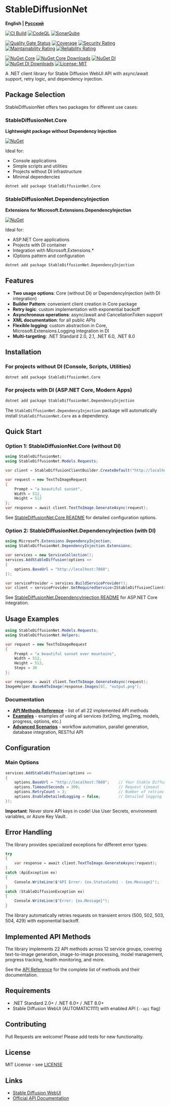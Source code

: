 # StableDiffusionNet

**English | [Русский](README.ru.md)**

[![CI Build](https://github.com/mrleo1nid/StableDiffusionNet/actions/workflows/ci.yml/badge.svg)](https://github.com/mrleo1nid/StableDiffusionNet/actions/workflows/ci.yml)
[![CodeQL](https://github.com/mrleo1nid/StableDiffusionNet/actions/workflows/codeql.yml/badge.svg)](https://github.com/mrleo1nid/StableDiffusionNet/actions/workflows/codeql.yml)
[![SonarQube](https://github.com/mrleo1nid/StableDiffusionNet/actions/workflows/sonarqube.yml/badge.svg)](https://github.com/mrleo1nid/StableDiffusionNet/actions/workflows/sonarqube.yml)

[![Quality Gate Status](https://sonarcloud.io/api/project_badges/measure?project=mrleo1nid_StableDiffusionNet&metric=alert_status)](https://sonarcloud.io/summary/new_code?id=mrleo1nid_StableDiffusionNet)
[![Coverage](https://sonarcloud.io/api/project_badges/measure?project=mrleo1nid_StableDiffusionNet&metric=coverage)](https://sonarcloud.io/summary/new_code?id=mrleo1nid_StableDiffusionNet)
[![Security Rating](https://sonarcloud.io/api/project_badges/measure?project=mrleo1nid_StableDiffusionNet&metric=security_rating)](https://sonarcloud.io/summary/new_code?id=mrleo1nid_StableDiffusionNet)
[![Maintainability Rating](https://sonarcloud.io/api/project_badges/measure?project=mrleo1nid_StableDiffusionNet&metric=sqale_rating)](https://sonarcloud.io/summary/new_code?id=mrleo1nid_StableDiffusionNet)
[![Reliability Rating](https://sonarcloud.io/api/project_badges/measure?project=mrleo1nid_StableDiffusionNet&metric=reliability_rating)](https://sonarcloud.io/summary/new_code?id=mrleo1nid_StableDiffusionNet)

[![NuGet Core](https://img.shields.io/nuget/v/StableDiffusionNet.Core.svg?label=Core)](https://www.nuget.org/packages/StableDiffusionNet.Core/)
[![NuGet Core Downloads](https://img.shields.io/nuget/dt/StableDiffusionNet.Core.svg?label=Core%20Downloads)](https://www.nuget.org/packages/StableDiffusionNet.Core/)
[![NuGet DI](https://img.shields.io/nuget/v/StableDiffusionNet.DependencyInjection.svg?label=DI)](https://www.nuget.org/packages/StableDiffusionNet.DependencyInjection/)
[![NuGet DI Downloads](https://img.shields.io/nuget/dt/StableDiffusionNet.DependencyInjection.svg?label=DI%20Downloads)](https://www.nuget.org/packages/StableDiffusionNet.DependencyInjection/)
[![License: MIT](https://img.shields.io/badge/License-MIT-yellow.svg)](https://opensource.org/licenses/MIT)

A .NET client library for Stable Diffusion WebUI API with async/await support, retry logic, and dependency injection.

## Package Selection

StableDiffusionNet offers two packages for different use cases:

### StableDiffusionNet.Core
**Lightweight package without Dependency Injection**

[![NuGet](https://img.shields.io/nuget/v/StableDiffusionNet.Core.svg)](https://www.nuget.org/packages/StableDiffusionNet.Core/)

Ideal for:
- Console applications
- Simple scripts and utilities
- Projects without DI infrastructure
- Minimal dependencies

```bash
dotnet add package StableDiffusionNet.Core
```

### StableDiffusionNet.DependencyInjection
**Extensions for Microsoft.Extensions.DependencyInjection**

[![NuGet](https://img.shields.io/nuget/v/StableDiffusionNet.DependencyInjection.svg)](https://www.nuget.org/packages/StableDiffusionNet.DependencyInjection/)

Ideal for:
- ASP.NET Core applications
- Projects with DI container
- Integration with Microsoft.Extensions.*
- IOptions pattern and configuration

```bash
dotnet add package StableDiffusionNet.DependencyInjection
```

## Features

- **Two usage options**: Core (without DI) or DependencyInjection (with DI integration)
- **Builder Pattern**: convenient client creation in Core package
- **Retry logic**: custom implementation with exponential backoff
- **Asynchronous operations**: async/await and CancellationToken support
- **XML documentation**: for all public APIs
- **Flexible logging**: custom abstraction in Core, Microsoft.Extensions.Logging integration in DI
- **Multi-targeting**: .NET Standard 2.0, 2.1, .NET 6.0, .NET 8.0

## Installation

### For projects without DI (Console, Scripts, Utilities)

```bash
dotnet add package StableDiffusionNet.Core
```

### For projects with DI (ASP.NET Core, Modern Apps)

```bash
dotnet add package StableDiffusionNet.DependencyInjection
```

The `StableDiffusionNet.DependencyInjection` package will automatically install `StableDiffusionNet.Core` as a dependency.

## Quick Start

### Option 1: StableDiffusionNet.Core (without DI)

```csharp
using StableDiffusionNet;
using StableDiffusionNet.Models.Requests;

var client = StableDiffusionClientBuilder.CreateDefault("http://localhost:7860");

var request = new TextToImageRequest
{
    Prompt = "a beautiful sunset",
    Width = 512,
    Height = 512
};
var response = await client.TextToImage.GenerateAsync(request);
```

See [StableDiffusionNet.Core README](StableDiffusionNet.Core/README.md) for detailed configuration options.

### Option 2: StableDiffusionNet.DependencyInjection (with DI)

```csharp
using Microsoft.Extensions.DependencyInjection;
using StableDiffusionNet.DependencyInjection.Extensions;

var services = new ServiceCollection();
services.AddStableDiffusion(options =>
{
    options.BaseUrl = "http://localhost:7860";
});

var serviceProvider = services.BuildServiceProvider();
var client = serviceProvider.GetRequiredService<IStableDiffusionClient>();
```

See [StableDiffusionNet.DependencyInjection README](StableDiffusionNet.DependencyInjection/README.md) for ASP.NET Core integration.

## Usage Examples

```csharp
using StableDiffusionNet.Models.Requests;
using StableDiffusionNet.Helpers;

var request = new TextToImageRequest
{
    Prompt = "a beautiful sunset over mountains",
    Width = 512,
    Height = 512,
    Steps = 30
};

var response = await client.TextToImage.GenerateAsync(request);
ImageHelper.Base64ToImage(response.Images[0], "output.png");
```

### Documentation

- **[API Methods Reference](docs/API_REFERENCE.md)** - list of all 22 implemented API methods
- **[Examples](docs/EXAMPLES.md)** - examples of using all services (txt2img, img2img, models, progress, options, etc.)
- **[Advanced Scenarios](docs/ADVANCED.md)** - workflow automation, parallel generation, database integration, RESTful API

## Configuration

### Main Options

```csharp
services.AddStableDiffusion(options =>
{
    options.BaseUrl = "http://localhost:7860";    // Your Stable Diffusion WebUI URL
    options.TimeoutSeconds = 300;                 // Request timeout
    options.RetryCount = 3;                       // Number of retries on error
    options.EnableDetailedLogging = false;        // Detailed logging
});
```

**Important**: Never store API keys in code! Use User Secrets, environment variables, or Azure Key Vault.

## Error Handling

The library provides specialized exceptions for different error types:

```csharp
try
{
    var response = await client.TextToImage.GenerateAsync(request);
}
catch (ApiException ex)
{
    Console.WriteLine($"API Error: {ex.StatusCode} - {ex.Message}");
}
catch (StableDiffusionException ex)
{
    Console.WriteLine($"Error: {ex.Message}");
}
```

The library automatically retries requests on transient errors (500, 502, 503, 504, 429) with exponential backoff.

## Implemented API Methods

The library implements 22 API methods across 12 service groups, covering text-to-image generation, image-to-image processing, model management, progress tracking, health monitoring, and more.

See the [API Reference](docs/API_REFERENCE.md) for the complete list of methods and their documentation.

## Requirements

- .NET Standard 2.0+ / .NET 6.0+ / .NET 8.0+
- Stable Diffusion WebUI (AUTOMATIC1111) with enabled API (`--api` flag)

## Contributing

Pull Requests are welcome! Please add tests for new functionality.

## License

MIT License - see [LICENSE](LICENSE)

## Links

- [Stable Diffusion WebUI](https://github.com/AUTOMATIC1111/stable-diffusion-webui)
- [Official API Documentation](https://github.com/AUTOMATIC1111/stable-diffusion-webui/wiki/API)

